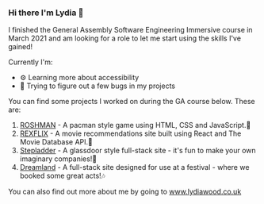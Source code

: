 ### Hi there I'm Lydia 👋

I finished the General Assembly Software Engineering Immersive course in March 2021 and am looking for a role to let me start using the skills I've gained! 

Currently I'm:
- ⚙️ Learning more about accessibility
- 🐛 Trying to figure out a few bugs in my projects

You can find some projects I worked on during the GA course below. These are:
1. <a href="https://lydiarrrw.github.io/project-1/">ROSHMAN</a> - A pacman style game using HTML, CSS and JavaScript.👻
2. <a href="https://lydiarrrw.github.io/project-2/">REXFLIX</a> - A movie recommendations site built using React and The Movie Database API.🦖
3. <a href="https://stepladderlw.herokuapp.com/">Stepladder</a> - A glassdoor style full-stack site - it's fun to make your own imaginary companies!💼
4. <a href="http://dreamlandlw.herokuapp.com/">Dreamland</a> - A full-stack site designed for use at a festival - where we booked some great acts!🎶


You can also find out more about me by going to <a href="www.lydiawood.co.uk">www.lydiawood.co.uk</a>

<!--
**lydiarrrw/lydiarrrw** is a ✨ _special_ ✨ repository because its `README.md` (this file) appears on your GitHub profile.

Here are some ideas to get you started:

- 🔭 I’m currently working on ...
- 🌱 I’m currently learning ...
- 👯 I’m looking to collaborate on ...
- 🤔 I’m looking for help with ...
- 💬 Ask me about ...
- 📫 How to reach me: ...
- 😄 Pronouns: ...
- ⚡ Fun fact: ...
-->
